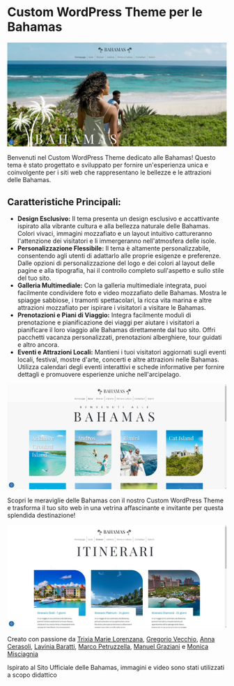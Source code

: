 <h1>Custom WordPress Theme per le Bahamas</h1>

<img src='BW4-1.jpg'>
    <p>Benvenuti nel Custom WordPress Theme dedicato alle Bahamas! Questo tema è stato progettato e sviluppato per fornire un'esperienza unica e coinvolgente per i siti web che rappresentano le bellezze e le attrazioni delle Bahamas.</p>

  <h2>Caratteristiche Principali:</h2>
    <ul>
        <li><strong>Design Esclusivo:</strong> Il tema presenta un design esclusivo e accattivante ispirato alla vibrante cultura e alla bellezza naturale delle Bahamas. Colori vivaci, immagini mozzafiato e un layout intuitivo cattureranno l'attenzione dei visitatori e li immergeranno nell'atmosfera delle isole.</li>
        <li><strong>Personalizzazione Flessibile:</strong> Il tema è altamente personalizzabile, consentendo agli utenti di adattarlo alle proprie esigenze e preferenze. Dalle opzioni di personalizzazione del logo e dei colori al layout delle pagine e alla tipografia, hai il controllo completo sull'aspetto e sullo stile del tuo sito.</li>
        <li><strong>Galleria Multimediale:</strong> Con la galleria multimediale integrata, puoi facilmente condividere foto e video mozzafiato delle Bahamas. Mostra le spiagge sabbiose, i tramonti spettacolari, la ricca vita marina e altre attrazioni mozzafiato per ispirare i visitatori a visitare le Bahamas.</li>
        <li><strong>Prenotazioni e Piani di Viaggio:</strong> Integra facilmente moduli di prenotazione e pianificazione dei viaggi per aiutare i visitatori a pianificare il loro viaggio alle Bahamas direttamente dal tuo sito. Offri pacchetti vacanza personalizzati, prenotazioni alberghiere, tour guidati e altro ancora.</li>
        <li><strong>Eventi e Attrazioni Locali:</strong> Mantieni i tuoi visitatori aggiornati sugli eventi locali, festival, mostre d'arte, concerti e altre attrazioni nelle Bahamas. Utilizza calendari degli eventi interattivi e schede informative per fornire dettagli e promuovere esperienze uniche nell'arcipelago.</li>
    </ul>

  <img src='BW4-2.jpg'>

  <p>Scopri le meraviglie delle Bahamas con il nostro Custom WordPress Theme e trasforma il tuo sito web in una vetrina affascinante e invitante per questa splendida destinazione!</p>

  <img src='BW4-3.jpg'>

  <p>Creato con passione da <a href="https://www.linkedin.com/in/trixiamarielorenzana/" target="_blank">Trixia Marie Lorenzana</a>, <a href="https://www.linkedin.com/in/gregorio-vecchio-b709232b0/" target="_blank">Gregorio Vecchio</a>, <a href="https://www.linkedin.com/in/anna-cerasoli-85a11923b/" target="_blank">Anna Cerasoli</a>, <a href="https://www.linkedin.com/in/lavinia-baratti/" target="_blank">Lavinia Baratti</a>, <a href="https://www.linkedin.com/in/marcopetruzzella00/" target="_blank">Marco Petruzzella</a>, <a href="https://www.linkedin.com/in/manuel-graziani-juniorfullstack/" target="_blank">Manuel Graziani</a> e <a href="https://www.linkedin.com/in/monica-misciagna-1b83651ba/" target="_blank">Monica Misciagnia</a></p>
  <p>Ispirato al Sito Ufficiale delle Bahamas, immagini e video sono stati utilizzati a scopo didattico</p>
